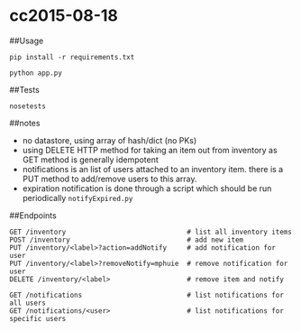 # cc2015-08-18

##Usage

    pip install -r requirements.txt
    
    python app.py
  
##Tests

    nosetests

##notes

- no datastore, using array of hash/dict (no PKs)
- using DELETE HTTP method for taking an item out from inventory as GET method is generally idempotent
- notifications is an list of users attached to an inventory item.  there is a PUT method to add/remove users to this array.
- expiration notification is done through a script which should be run periodically `notifyExpired.py`

##Endpoints

	GET /inventory   		                    # list all inventory items
	POST /inventory 							# add new item
	PUT /inventory/<label>?action=addNotify	    # add notification for user
	PUT /inventory/<label>?removeNotify=mphuie	# remove notification for user
	DELETE /inventory/<label> 					# remove item and notify
	
	GET /notifications                          # list notifications for all users
	GET /notifications/<user>                   # list notifications for specific users
